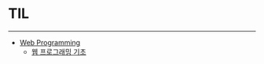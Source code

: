 # TIL
---

- [Web Programming](./WebProgramming)
    - [웹 프로그래밍 기초](./WebProgramming/210416_1_basic.md)